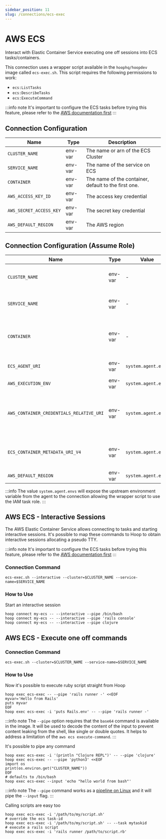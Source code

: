 ```yaml
---
sidebar_position: 11
slug: /connections/ecs-exec
---
```


# AWS ECS

Interact with Elastic Container Service executing one off sessions into ECS tasks/containers.


This connection uses a wrapper script available in the `hoophq/hoopdev` image called `ecs-exec.sh`. This script requires the following permissions to work:

- `ecs:ListTasks`
- `ecs:DescribeTasks`
- `ecs:ExecuteCommand`

:::info note
It's important to configure the ECS tasks before trying this feature, please refer to the [AWS documentation first](https://docs.aws.amazon.com/AmazonECS/latest/developerguide/ecs-exec.html)
:::

## Connection Configuration

| Name                    | Type    | Description                                          |
|------------------------ | ------- | ---------------------------------------------------- |
| `CLUSTER_NAME`          | env-var | The name or arn of the ECS Cluster                   |
| `SERVICE_NAME`          | env-var | The name of the service on ECS                       |
| `CONTAINER`             | env-var | The name of the container, default to the first one. |
| `AWS_ACCESS_KEY_ID`     | env-var | The access key credential                            |
| `AWS_SECRET_ACCESS_KEY` | env-var | The secret key credential                            |
| `AWS_DEFAULT_REGION`    | env-var | The AWS region                                       |

## Connection Configuration (Assume Role)

| Name                                     | Type    | Value               | Description                                                   |
|----------------------------------------- | ------- | ------------------- | ------------------------------------------------------------- |
| `CLUSTER_NAME`                           | env-var | -                   | The name or arn of the ECS Cluster                            |
| `SERVICE_NAME`                           | env-var | -                   | The name of the service on ECS                                |
| `CONTAINER`                              | env-var | -                   | The name of the container, default to the first one.          |
| `ECS_AGENT_URI`                          | env-var | `system.agent.envs` | The access key credential                                     |
| `AWS_EXECUTION_ENV`                      | env-var | `system.agent.envs` | ECS launch type                                               |
| `AWS_CONTAINER_CREDENTIALS_RELATIVE_URI` | env-var | `system.agent.envs` | full HTTP URL endpoint when making a request for credentials  |
| `ECS_CONTAINER_METADATA_URI_V4`          | env-var | `system.agent.envs` | This path returns metadata for the container.                 |
| `AWS_DEFAULT_REGION`                     | env-var | `system.agent.envs` | The default AWS region                                        |

:::info
The value `system.agent.envs` will expose the upstream environment variable from the agent to the connection allowing the wrapper script to use the IAM task role.
:::

## AWS ECS - Interactive Sessions

The AWS Elastic Container Service allows connecting to tasks and starting interactive sessions. It's possible to map these commands to Hoop to obtain interactive sessions allocating a pseudo TTY.

:::info note
It's important to configure the ECS tasks before trying this feature, please refer to the [AWS documentation first](https://docs.aws.amazon.com/AmazonECS/latest/developerguide/ecs-exec.html)
:::

### Connection Command

```shell
ecs-exec.sh --interactive --cluster=$CLUSTER_NAME --service-name=$SERVICE_NAME
```

### How to Use

Start an interactive session 

```shell
hoop connect my-ecs -- --interactive --pipe /bin/bash
hoop connect my-ecs -- --interactive --pipe 'rails console'
hoop connect my-ecs -- --interactive --pipe clojure 
```

## AWS ECS - Execute one off commands

### Connection Command

```shell
ecs-exec.sh --cluster=$CLUSTER_NAME --service-name=$SERVICE_NAME
```

### How to Use

Now it's possible to execute ruby script straight from Hoop

```shell
hoop exec ecs-exec -- --pipe 'rails runner -' <<EOF
myvar='Hello from Rails'
puts myvar
EOF
hoop exec ecs-exec -i 'puts Rails.env' -- --pipe 'rails runner -'
```

:::info note
The `--pipe` option requires that the `base64` command is available in the image. It will be used to decode the content of the input to prevent content leaking from the shell, like single or double quotes. It helps to address a limitation of the `aws ecs execute-command`.
:::

It's possible to pipe any command

```shell
hoop exec ecs-exec -i '(println "Clojure REPL")' -- --pipe 'clojure'
hoop exec ecs-exec -- --pipe 'python3' <<EOF
import os
print(os.environ.get("CLUSTER_NAME"))
EOF
# defaults to /bin/bash
hoop exec ecs-exec --input 'echo "hello world from bash"'
```

:::info note
The `--pipe` command works as a [pipeline on Linux](https://en.wikipedia.org/wiki/Pipeline_(Unix)) and it will pipe the `--input` flag.
:::

Calling scripts are easy too

```shell
hoop exec ecs-exec -i '/path/to/my/script.sh'
# override the ecs task-id
hoop exec ecs-exec -i '/path/to/my/script.sh' -- --task mytaskid
# execute a rails script
hoop exec ecs-exec -i 'rails runner /path/to/script.rb'
```
